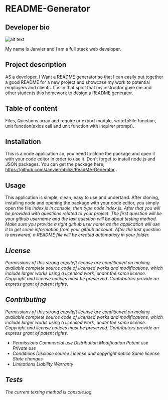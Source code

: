 # README-Generator

## Developer bio

![alt text](https://avatars2.githubusercontent.com/u/54930519?v=4 "Profile picture")

My name is Janvier and I am a full stack web developer.

## Project description

AS a developer, I Want a README generator so that I can easily put together a good README for a new project and showcase my work to potential employers and clients. It is in that spirit that my instructor gave me and other students this homework to design a README generator.

## Table of content

Files, Questions array and require or export module, writeToFile function, unit function(axios call and unit function with inquirer prompt).

## Installation

This is a node application so, you need to clone the package and open it with your code editor in order to use it. Don't forget to install node.js and JSON packages. You can get the package here; https://github.com/Janviermbilizi/ReadMe-Generator .

## Usage

This application is simple, clean, easy to use and undertand. After cloning, installing node and opening the package with your code editor, you simply open the file <i>index.js<i> in console, then type <i>node index.js<i>. After that you will be provided with questions related to your project. The first question will be your github username and the last question will be about testing method. Make sure you provide a right github user name as the application will use it to get some information from your github account. After the last question is answered, a <i>README file<i> will be created automaticly in your folder.

## License

Permissions of this strong copyleft license are conditioned on making available complete source code of licensed works and modifications, which include larger works using a licensed work, under the same license. Copyright and license notices must be preserved. Contributors provide an express grant of patent rights.

## Contributing

Permissions of this strong copyleft license are conditioned on making available complete source code of licensed works and modifications, which include larger works using a licensed work, under the same license. Copyright and license notices must be preserved. Contributors provide an express grant of patent rights.

- Permissions Commercial use Distribution Modification Patent use Private use
- Conditions Disclose source License and copyright notice Same license State changes
- Limitations Liability Warranty

## Tests

The current texting method is console.log
